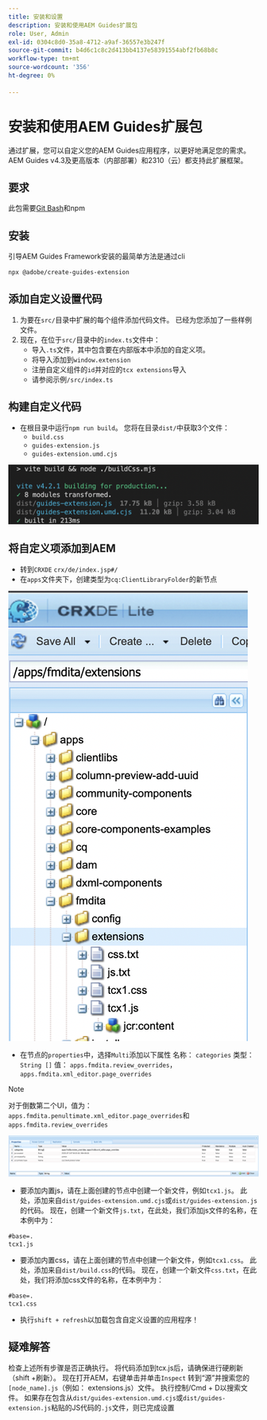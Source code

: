 ```yaml
---
title: 安装和设置
description: 安装和使用AEM Guides扩展包
role: User, Admin
exl-id: 0304c8d0-35a8-4712-a9af-36557e3b247f
source-git-commit: b4d6c1c8c2d413bb4137e58391554abf2fb68b8c
workflow-type: tm+mt
source-wordcount: '356'
ht-degree: 0%

---
```


# 安装和使用AEM Guides扩展包

通过扩展，您可以自定义您的AEM Guides应用程序，以更好地满足您的需求。 AEM Guides v4.3及更高版本（内部部署）和2310（云）都支持此扩展框架。

## 要求

此包需要[Git Bash](https://github.com/git-guides/install-git)和npm

## 安装

引导AEM Guides Framework安装的最简单方法是通过cli

```bash
npx @adobe/create-guides-extension
```

## 添加自定义设置代码

1. 为要在`src/`目录中扩展的每个组件添加代码文件。 已经为您添加了一些样例文件。
2. 现在，在位于`src/`目录中的`index.ts`文件中：
   - 导入`.ts`文件，其中包含要在内部版本中添加的自定义项。
   - 将导入添加到`window.extension`
   - 注册自定义组件的`id`并对应的`tcx extensions`导入
   - 请参阅示例`/src/index.ts`

## 构建自定义代码

- 在根目录中运行`npm run build`。 您将在目录`dist/`中获取3个文件：
   - `build.css`
   - `guides-extension.js`
   - `guides-extension.umd.cjs`

![生成输出](./../imgs/build_output.png)

## 将自定义项添加到AEM

- 转到`CRXDE` `crx/de/index.jsp#/`
- 在`apps`文件夹下，创建类型为`cq:ClientLibraryFolder`的新节点

![文件夹结构](./../imgs/crxde_folder_structure.png)

- 在节点的`properties`中，选择`Multi`添加以下属性
名称： `categories`
类型： `String []`
值： `apps.fmdita.review_overrides`，`apps.fmdita.xml_editor.page_overrides`

>[!NOTE]
>
> 对于倒数第二个UI，值为： `apps.fmdita.penultimate.xml_editor.page_overrides`和`apps.fmdita.review_overrides`


![文件夹属性](./../imgs/crxde_folder_properties.png)

- 要添加内置js，请在上面创建的节点中创建一个新文件，例如`tcx1.js`。 此处，添加来自`dist/guides-extension.umd.cjs`或`dist/guides-extension.js`的代码。 现在，创建一个新文件`js.txt`，在此处，我们添加js文件的名称，在本例中为：

```t
#base=.
tcx1.js
```

- 要添加内置css，请在上面创建的节点中创建一个新文件，例如`tcx1.css`。 此处，添加来自`dist/build.css`的代码。 现在，创建一个新文件`css.txt`，在此处，我们将添加css文件的名称，在本例中为：

```t
#base=.
tcx1.css
```

- 执行`shift + refresh`以加载包含自定义设置的应用程序！

## 疑难解答

检查上述所有步骤是否正确执行。
将代码添加到tcx.js后，请确保进行硬刷新（shift +刷新）。
现在打开AEM，右键单击并单击`Inspect`
转到“源”并搜索您的`[node_name].js`（例如： extensions.js）文件。 执行控制/Cmd + D以搜索文件。 如果存在包含从`dist/guides-extension.umd.cjs`或`dist/guides-extension.js`粘贴的JS代码的`.js`文件，则已完成设置

